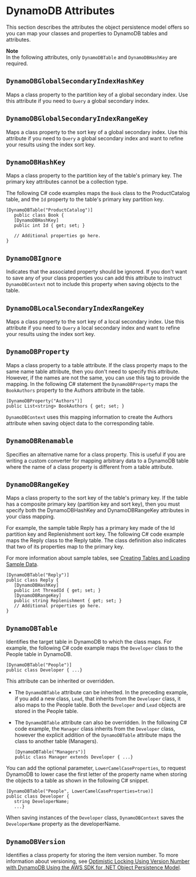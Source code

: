 # DynamoDB Attributes<a name="DeclarativeTagsList"></a>

This section describes the attributes the object persistence model offers so you can map your classes and properties to DynamoDB tables and attributes\. 

**Note**  
In the following attributes, only `DynamoDBTable` and `DynamoDBHashKey` are required\. 

## `DynamoDBGlobalSecondaryIndexHashKey`<a name="w3ab1c15c15c21c33b7"></a>

Maps a class property to the partition key of a global secondary index\. Use this attribute if you need to `Query` a global secondary index\.

## `DynamoDBGlobalSecondaryIndexRangeKey`<a name="w3ab1c15c15c21c33b9"></a>

Maps a class property to the sort key of a global secondary index\. Use this attribute if you need to `Query` a global secondary index and want to refine your results using the index sort key\.

## `DynamoDBHashKey`<a name="w3ab1c15c15c21c33c11"></a>

Maps a class property to the partition key of the table's primary key\. The primary key attributes cannot be a collection type\. 

The following C\# code examples maps the `Book` class to the ProductCatalog table, and the `Id` property to the table's primary key partition key\.

```
[DynamoDBTable("ProductCatalog")] 
   public class Book { 
   [DynamoDBHashKey] 
   public int Id { get; set; }
  
   // Additional properties go here. 
}
```

## `DynamoDBIgnore`<a name="w3ab1c15c15c21c33c13"></a>

Indicates that the associated property should be ignored\. If you don't want to save any of your class properties you can add this attribute to instruct `DynamoDBContext` not to include this property when saving objects to the table\.

## `DynamoDBLocalSecondaryIndexRangeKey`<a name="w3ab1c15c15c21c33c15"></a>

Maps a class property to the sort key of a local secondary index\. Use this attribute if you need to `Query` a local secondary index and want to refine your results using the index sort key\.

## `DynamoDBProperty`<a name="w3ab1c15c15c21c33c17"></a>

Maps a class property to a table attribute\. If the class property maps to the same name table attribute, then you don't need to specify this attribute\. However, if the names are not the same, you can use this tag to provide the mapping\. In the following C\# statement the `DynamoDBProperty` maps the `BookAuthors` property to the Authors attribute in the table\. 

```
[DynamoDBProperty("Authors")]    
public List<string> BookAuthors { get; set; }
```

`DynamoDBContext` uses this mapping information to create the Authors attribute when saving object data to the corresponding table\. 

## `DynamoDBRenamable`<a name="w3ab1c15c15c21c33c19"></a>

Specifies an alternative name for a class property\. This is useful if you are writing a custom converter for mapping arbitrary data to a DynamoDB table where the name of a class property is different from a table attribute\.

## `DynamoDBRangeKey`<a name="w3ab1c15c15c21c33c21"></a>

Maps a class property to the sort key of the table's primary key\. If the table has a composite primary key \(partition key and sort key\), then you must specify both the DynamoDBHashKey and DynamoDBRangeKey attributes in your class mapping\. 

For example, the sample table Reply has a primary key made of the Id partition key and Replenishment sort key\. The following C\# code example maps the Reply class to the Reply table\. The class definition also indicates that two of its properties map to the primary key\.

For more information about sample tables, see [Creating Tables and Loading Sample Data](SampleData.md)\.

```
[DynamoDBTable("Reply")] 
public class Reply { 
   [DynamoDBHashKey] 
   public int ThreadId { get; set; }
   [DynamoDBRangeKey]
   public string Replenishment { get; set; }
   // Additional properties go here. 
}
```

## `DynamoDBTable`<a name="w3ab1c15c15c21c33c23"></a>

Identifies the target table in DynamoDB to which the class maps\. For example, the following C\# code example maps the `Developer` class to the People table in DynamoDB\. 

```
[DynamoDBTable("People")] 
public class Developer { ...}
```

This attribute can be inherited or overridden\.

+ The `DynamoDBTable` attribute can be inherited\. In the preceding example, if you add a new class, `Lead`, that inherits from the `Developer` class, it also maps to the People table\. Both the `Developer` and `Lead` objects are stored in the People table\.

+ The `DynamoDBTable` attribute can also be overridden\. In the following C\# code example, the `Manager` class inherits from the `Developer` class, however the explicit addition of the `DynamoDBTable` attribute maps the class to another table \(Managers\)\. 

  ```
  [DynamoDBTable("Managers")] 
  public class Manager extends Developer { ...}
  ```

 You can add the optional parameter, `LowerCamelCaseProperties`, to request DynamoDB to lower case the first letter of the property name when storing the objects to a table as shown in the following C\# snippet\.

```
[DynamoDBTable("People", LowerCamelCaseProperties=true)] 
public class Developer { 
   string DeveloperName;
   ...}
```

When saving instances of the `Developer` class, `DynamoDBContext` saves the `DeveloperName` property as the developerName\.

## `DynamoDBVersion`<a name="w3ab1c15c15c21c33c25"></a>

Identifies a class property for storing the item version number\. To more information about versioning, see [Optimistic Locking Using Version Number with DynamoDB Using the AWS SDK for \.NET Object Persistence Model](DynamoDBContext.VersionSupport.md)\.